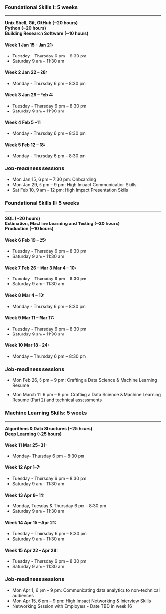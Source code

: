 ### Foundational Skills I: 5 weeks
---
**Unix Shell, Git, GitHub (~20 hours)**   
**Python (~20 hours)**  
**Building Research Software (~10 hours)**  

#### Week 1 Jan 15 - Jan 21:
- Tuesday - Thursday 6 pm – 8:30 pm 
- Saturday 9 am – 11:30 am 

#### Week 2 Jan 22 – 28:
- Monday - Thursday 6 pm – 8:30 pm 

#### Week 3 Jan 29 – Feb 4:
- Tuesday - Thursday 6 pm – 8:30 pm 
- Saturday 9 am – 11:30 am  

#### Week 4 Feb 5 –11:
- Monday - Thursday 6 pm – 8:30 pm 

#### Week 5 Feb 12 – 18:
- Monday - Thursday 6 pm – 8:30 pm 

### Job-readiness sessions

- Mon Jan 15, 6 pm – 7:30 pm: Onboarding  
- Mon Jan 29, 6 pm – 9 pm: High Impact Communication Skills 
- Sat Feb 10, 9 am - 12 pm: High Impact Presentation Skills

### Foundational Skills II: 5 weeks
---
**SQL (~20 hours)**  
**Estimation, Machine Learning and Testing (~20 hours)**  
**Production (~10 hours)**   

#### Week 6 Feb 19 – 25:
- Tuesday - Thursday 6 pm – 8:30 pm 
- Saturday 9 am – 11:30 am 

#### Week 7 Feb 26 – Mar 3 Mar 4 – 10:
- Tuesday - Thursday 6 pm – 8:30 pm 
- Saturday 9 am – 11:30 am 

#### Week 8 Mar 4 – 10:
- Monday - Thursday 6 pm – 8:30 pm 

#### Week 9 Mar 11 – Mar 17:
- Tuesday - Thursday 6 pm – 8:30 pm 
- Saturday 9 am – 11:30 am 

#### Week 10 Mar 18 – 24:
- Monday – Thursday 6 pm – 8:30 pm 

### Job-readiness sessions

- Mon Feb 26, 6 pm – 9 pm: Crafting a Data Science & Machine Learning Resume

- Mon March 11, 6 pm – 9 pm: Crafting a Data Science & Machine Learning Resume (Part 2) and technical assessments

### Machine Learning Skills: 5 weeks
---
**Algorithms & Data Structures (~25 hours)**  
**Deep Learning (~25 hours)**  

#### Week 11 Mar 25– 31:
- Monday- Thursday 6 pm – 8:30 pm 

#### Week 12 Apr 1–7:
- Tuesday - Thursday 6 pm – 8:30 pm 
- Saturday 9 am – 11:30 am 

#### Week 13 Apr 8– 14:
- Monday, Tuesday & Thursday 6 pm – 8:30 pm 
- Saturday 9 am – 11:30 am 

#### Week 14 Apr 15 – Apr 21:
- Tuesday – Thursday 6 pm – 8:30 pm 
- Saturday 9 am – 11:30 am 

#### Week 15 Apr 22 – Apr 28:
- Tuesday - Thursday 6 pm – 8:30 pm 
- Saturday 9 am – 11:30 am 

### Job-readiness sessions
- Mon Apr 1, 6 pm – 9 pm: Communicating data analytics to non-technical audiences 
- Mon Apr 15, 6 pm – 9 pm: High Impact Networking & Interview Skills 
- Networking Session with Employers - Date TBD in week 16